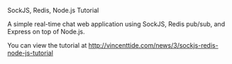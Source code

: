 SockJS, Redis, Node.js Tutorial

A simple real-time chat web application using SockJS, Redis pub/sub, and Express on top of Node.js.

You can view the tutorial at http://vincenttide.com/news/3/sockjs-redis-node-js-tutorial
